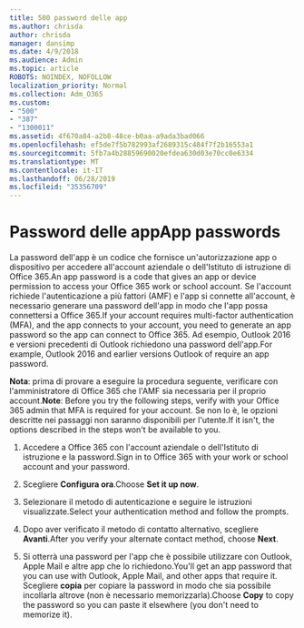 ```yaml
---
title: 500 password delle app
ms.author: chrisda
author: chrisda
manager: dansimp
ms.date: 4/9/2018
ms.audience: Admin
ms.topic: article
ROBOTS: NOINDEX, NOFOLLOW
localization_priority: Normal
ms.collection: Adm_O365
ms.custom:
- "500"
- "387"
- "1300011"
ms.assetid: 4f670a84-a2b8-48ce-b0aa-a9ada3bad066
ms.openlocfilehash: ef5de7f5b782993af2689315c484f7f2b16553a1
ms.sourcegitcommit: 5fb7a4b28859690020efdea630d03e70cc0e6334
ms.translationtype: MT
ms.contentlocale: it-IT
ms.lasthandoff: 06/28/2019
ms.locfileid: "35356709"
---
```

# <a name="app-passwords"></a><span data-ttu-id="8ad5a-102">Password delle app</span><span class="sxs-lookup"><span data-stu-id="8ad5a-102">App passwords</span></span>

<span data-ttu-id="8ad5a-103">La password dell'app è un codice che fornisce un'autorizzazione app o dispositivo per accedere all'account aziendale o dell'Istituto di istruzione di Office 365.</span><span class="sxs-lookup"><span data-stu-id="8ad5a-103">An app password is a code that gives an app or device permission to access your Office 365 work or school account.</span></span> <span data-ttu-id="8ad5a-104">Se l'account richiede l'autenticazione a più fattori (AMF) e l'app si connette all'account, è necessario generare una password dell'app in modo che l'app possa connettersi a Office 365.</span><span class="sxs-lookup"><span data-stu-id="8ad5a-104">If your account requires multi-factor authentication (MFA), and the app connects to your account, you need to generate an app password so the app can connect to Office 365.</span></span> <span data-ttu-id="8ad5a-105">Ad esempio, Outlook 2016 e versioni precedenti di Outlook richiedono una password dell'app.</span><span class="sxs-lookup"><span data-stu-id="8ad5a-105">For example, Outlook 2016 and earlier versions Outlook of require an app password.</span></span>

 <span data-ttu-id="8ad5a-106">**Nota**: prima di provare a eseguire la procedura seguente, verificare con l'amministratore di Office 365 che l'AMF sia necessaria per il proprio account.</span><span class="sxs-lookup"><span data-stu-id="8ad5a-106">**Note**: Before you try the following steps, verify with your Office 365 admin that MFA is required for your account.</span></span> <span data-ttu-id="8ad5a-107">Se non lo è, le opzioni descritte nei passaggi non saranno disponibili per l'utente.</span><span class="sxs-lookup"><span data-stu-id="8ad5a-107">If it isn't, the options described in the steps won't be available to you.</span></span>

1. <span data-ttu-id="8ad5a-108">Accedere a Office 365 con l'account aziendale o dell'Istituto di istruzione e la password.</span><span class="sxs-lookup"><span data-stu-id="8ad5a-108">Sign in to Office 365 with your work or school account and your password.</span></span>

2. <span data-ttu-id="8ad5a-109">Scegliere **Configura ora**.</span><span class="sxs-lookup"><span data-stu-id="8ad5a-109">Choose **Set it up now**.</span></span>

3. <span data-ttu-id="8ad5a-110">Selezionare il metodo di autenticazione e seguire le istruzioni visualizzate.</span><span class="sxs-lookup"><span data-stu-id="8ad5a-110">Select your authentication method and follow the prompts.</span></span>

4. <span data-ttu-id="8ad5a-111">Dopo aver verificato il metodo di contatto alternativo, scegliere **Avanti**.</span><span class="sxs-lookup"><span data-stu-id="8ad5a-111">After you verify your alternate contact method, choose **Next**.</span></span>

5. <span data-ttu-id="8ad5a-112">Si otterrà una password per l'app che è possibile utilizzare con Outlook, Apple Mail e altre app che lo richiedono.</span><span class="sxs-lookup"><span data-stu-id="8ad5a-112">You'll get an app password that you can use with Outlook, Apple Mail, and other apps that require it.</span></span> <span data-ttu-id="8ad5a-113">Scegliere **copia** per copiare la password in modo che sia possibile incollarla altrove (non è necessario memorizzarla).</span><span class="sxs-lookup"><span data-stu-id="8ad5a-113">Choose **Copy** to copy the password so you can paste it elsewhere (you don't need to memorize it).</span></span>
